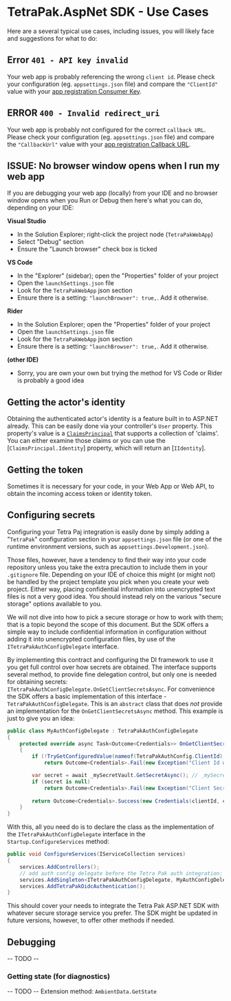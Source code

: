 # TetraPak.AspNet SDK - Use Cases

Here are a several typical use cases, including issues, you will likely face and suggestions for what to do:

<a id="api-key-invalid"></a>
## Error `401 - API key invalid`

Your web app is probably referencing the wrong `client id`. Please check your configuration (eg. `appsettings.json` file) and compare the `"ClientId"` value with your [app registration Consumer Key][tetra-pak-dev-portal-appreg-consumer-key].

<a id="invalid-redirect-uri"></a>
## ERROR `400 - Invalid redirect_uri`

Your web app is probably not configured for the correct `callback URL`. Please check your configuration (eg. `appsettings.json` file) and compare the `"CallbackUrl"` value with your [app registration Callback URL][tetra-pak-dev-portal-appreg-consumer-key].

<a id="no-browser"></a>
## ISSUE: No browser window opens when I run my web app

If you are debugging your web app (locally) from your IDE and no browser window opens when you Run or Debug then here's what you can do, depending on your IDE:

**Visual Studio**
- In the Solution Explorer; right-click the project node (`TetraPakWebApp`)
- Select "Debug" section
- Ensure the "Launch browser" check box is ticked

**VS Code**
- In the "Explorer" (sidebar); open the "Properties" folder of your project
- Open the `launchSettings.json` file
- Look for the `TetraPakWebApp` json section
- Ensure there is a setting: `"launchBrowser": true,`. Add it otherwise.

**Rider**
- In the Solution Explorer; open the "Properties" folder of your project
- Open the `launchSettings.json` file
- Look for the `TetraPakWebApp` json section
- Ensure there is a setting: `"launchBrowser": true,`. Add it otherwise.

**(other IDE)**
- Sorry, you are own your own but trying the method for VS Code or Rider is probably a good idea

## Getting the actor's identity

Obtaining the authenticated actor's identity is a feature built in to ASP.NET already. This can be easily done via your controller's `User` property. This property's value is a [`ClaimsPrincipal`](https://docs.microsoft.com/en-us/dotnet/api/system.security.claims.claimsprincipal?view=net-5.0) that supports a collection of 'claims'. You can either examine those claims or you can use the [`ClaimsPrincipal.Identity`] property, which will return an [`IIdentity`]. 

## Getting the token

Sometimes it is necessary for your code, in your Web App or Web API, to obtain the incoming access token or identity token. 

## Configuring secrets

Configuring your Tetra Paj integration is easily done by simply adding a "`TetraPak`" configuration section in your `appsettings.json` file (or one of the runtime environment versions, such as `appsettings.Development.json`). 

Those files, however, have a tendency to find their way into your code repository unless you take the extra precaution to include them in your `.gitignore` file. Depending on your IDE of choice this might (or might not) be handled by the project template you pick when you create your web project. Either way, placing confidential information into unencrypted text files is not a very good idea. You should instead rely on the various "secure storage" options available to you. 

We will not dive into how to pick a secure storage or how to work with them; that is a topic beyond the scope of this document. But the SDK offers a simple way to include confidential information in configuration without adding it into unencrypted configuration files, by use of the `ITetraPakAuthConfigDelegate` interface.

By implementing this contract and configuring the DI framework to use it you get full control over how secrets are obtained. The interface supports several method, to provide fine delegation control, but only one is needed for obtaining secrets: `ITetraPakAuthConfigDelegate.OnGetClientSecretsAsync`. For convenience the SDK offers a basic implementation of this interface - `TetraPakAuthConfigDelegate`. This is an `abstract` class that does *not* provide an implementation for the `OnGetClientSecretsAsync` method. This example is just to give you an idea:

```c#
public class MyAuthConfigDelegate : TetraPakAuthConfigDelegate
{
    protected override async Task<Outcome<Credentials>> OnGetClientSecretsAsync(AuthContext authContext)
    {
        if (!TryGetConfiguredValue(nameof(TetraPakAuthConfig.ClientId), authContext, out var clientId, true))
            return Outcome<Credentials>.Fail(new Exception("Client Id was not found"));

        var secret = await _mySecretVault.GetSecretAsync(); // _mySecretVault represents some code API for a "secret vault"
        if (secret is null)
            return Outcome<Credentials>.Fail(new Exception("Client Secret was not found"));
        
        return Outcome<Credentials>.Success(new Credentials(clientId, clientSecret))
    }
}
```

With this, all you need do is to declare the class as the implementation of the `ITetraPakAuthConfigDelegate` interface in the `Startup.ConfigureServices` method: 

```c#
public void ConfigureServices(IServiceCollection services)
{
    services.AddControllers();
    // add auth config delegate before the Tetra Pak auth integration:
    services.AddSingleton<ITetraPakAuthConfigDelegate, MyAuthConfigDelegate>(); 
    services.AddTetraPakOidcAuthentication();
}
```

This should cover your needs to integrate the Tetra Pak ASP.NET SDK with whatever secure storage service you prefer. The SDK might be updated in future versions, however, to offer other methods if needed.

## Debugging

-- TODO --

### Getting state (for diagnostics)

-- TODO -- Extension method: `AmbientData.GetState`

[github-tetrapak-app]: https://github.com/Tetra-Pak-APIs/TetraPak.AspNet/tree/master/TetraPak.AspNet
[nuget-tetrapak-app]: https://www.nuget.org/packages/TetraPak.AspNet
[github-tetrapak-api]: https://github.com/Tetra-Pak-APIs/TetraPak.AspNet/tree/master/TetraPak.AspNet.Api
[nuget-tetrapak-api]: https://www.nuget.org/packages/TetraPak.AspNet.Api
[github-tetrapak-common]: https://github.com/Tetra-Pak-APIs/TetraPak.Common
[nuget-tetrapak-common]: https://www.nuget.org/packages/TetraPak.Common
[demo.web-app]: https://github.com/Tetra-Pak-APIs/TetraPak.AspNet/tree/master/demo.WebApp
[di-intro-1]: https://medium.com/flawless-app-stories/dependency-injection-for-dummies-168dad181a3d
[di-intro-2]: https://www.freecodecamp.org/news/a-quick-intro-to-dependency-injection-what-it-is-and-when-to-use-it-7578c84fa88f/
[middleware]: https://docs.microsoft.com/en-us/aspnet/core/fundamentals/middleware/?view=aspnetcore-5.0
[oauth-refresh-flow]: https://datatracker.ietf.org/doc/html/rfc6749#section-1.5
[aspnet-core-configuration]: https://docs.microsoft.com/en-us/aspnet/core/fundamentals/configuration/?view=aspnetcore-5.0
[tetra-pak-dev-dev-portal]: https://developer-dev.tetrapak.com
[tetra-pak-dev-portal]: https://developer.tetrapak.com
[tetra-pak-dev-portal-appreg-consumer-key]: https://developer.tetrapak.com/products/getting-started/manage-your-app#consumer-key
[tetra-pak-dev-portal-appreg-callback]: https://developer.tetrapak.com/products/getting-started/manage-your-app#callback-url
[hsts]: https://en.wikipedia.org/wiki/HTTP_Strict_Transport_Security
[aspnet-layout]: https://docs.microsoft.com/en-us/aspnet/core/mvc/views/layout?view=aspnetcore-5.0
[aspnet-authorize-attribute]: https://docs.microsoft.com/en-us/aspnet/core/security/authorization/simple?view=aspnetcore-5.0
[aspnet-razor]: https://docs.microsoft.com/en-us/aspnet/web-pages/overview/getting-started/introducing-razor-syntax-c

